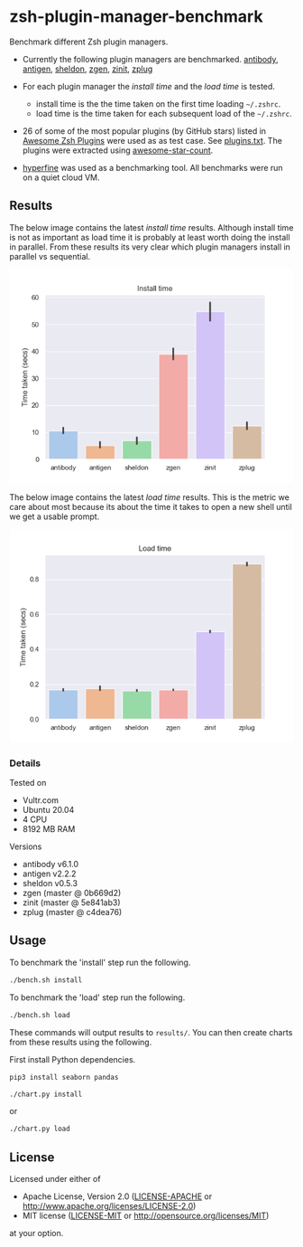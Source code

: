 # zsh-plugin-manager-benchmark

Benchmark different Zsh plugin managers.

- Currently the following plugin managers are benchmarked.
  [antibody](https://github.com/getantibody/antibody),
  [antigen](https://github.com/zsh-users/antigen),
  [sheldon](https://github.com/rossmacarthur/sheldon),
  [zgen](https://github.com/tarjoilija/zgen),
  [zinit](https://github.com/zdharma/zinit),
  [zplug](https://github.com/zplug/zplug)

- For each plugin manager the *install time* and the *load time* is tested.
  - install time is the the time taken on the first time loading `~/.zshrc`.
  - load time is the time taken for each subsequent load of the `~/.zshrc`.

- 26 of some of the most popular plugins (by GitHub stars) listed in [Awesome
  Zsh Plugins](https://github.com/unixorn/awesome-zsh-plugins/) were used as as
  test case. See [plugins.txt](./src/plugins.txt). The plugins were extracted
  using
  [awesome-star-count](https://github.com/rossmacarthur/awesome-star-count).
- [hyperfine](https://github.com/sharkdp/hyperfine) was used as a benchmarking
  tool. All benchmarks were run on a quiet cloud VM.

## Results

The below image contains the latest *install time* results. Although install
time is not as important as load time it is probably at least worth doing the
install in parallel. From these results its very clear which plugin managers
install in parallel vs sequential.

![Install time](results/install.png)

The below image contains the latest *load time* results. This is the metric we
care about most because its about the time it takes to open a new shell until we
get a usable prompt.

![Load time](results/load.png)

### Details

Tested on
- Vultr.com
- Ubuntu 20.04
- 4 CPU
- 8192 MB RAM

Versions
- antibody v6.1.0
- antigen v2.2.2
- sheldon v0.5.3
- zgen (master @ 0b669d2)
- zinit (master @ 5e841ab3)
- zplug (master @ c4dea76)

## Usage

To benchmark the 'install' step run the following.
```sh
./bench.sh install
```

To benchmark the 'load' step run the following.
```sh
./bench.sh load
```

These commands will output results to `results/`. You can then create charts
from these results using the following.

First install Python dependencies.

```
pip3 install seaborn pandas
```

```sh
./chart.py install
```

or

```sh
./chart.py load
```

## License

Licensed under either of

- Apache License, Version 2.0 ([LICENSE-APACHE](LICENSE-APACHE) or
  http://www.apache.org/licenses/LICENSE-2.0)
- MIT license ([LICENSE-MIT](LICENSE-MIT) or http://opensource.org/licenses/MIT)

at your option.
